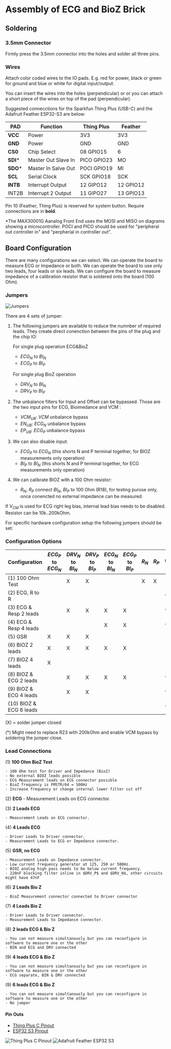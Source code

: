 # Assembly of ECG and BioZ Brick

## Soldering

### 3.5mm Connector
Firmly press the 3.5mm connector into the holes and solder all three pins.

### Wires
Attach color coded wires to the IO pads. E.g. red for power, black or green for ground and blue or white for digital input/output.

You can insert the wires into the holes (perpendicular) or or you can attach a short piece of the wires on top of the pad (perpendicular).

Suggested connecctions for the Sparkfun Thing Plus (USB-C) and the Adafruit Feather ESP32-S3 are below:

PAD       | Function                  | Thing Plus  | Feather
---       |---                        |---          |---
**VCC**   | Power                     | 3V3         | 3V3 
**GND**   | Power                     | GND         | GND
**CS0**   | Chip Select               | 08   GPIO15 | 6
**SDI***  | Master Out Slave In       | PICO GPIO23 | MO
**SDO***  | Master In Salve Out       | POCI GPIO19 | MI
**SCL**   | Serial Clock              | SCK  GPIO18 | SCK
**INTB**  | Interrupt Output          | 12   GIPO12 | 12 GPIO12
INT2B     | Interrupt 2 Output        | 11   GIPO27 | 13 GPIO13

Pin 10 (Feather, Thing Plus)  is reserved for system button.
Require connections are in **bold**.

*The MAX30001G Aanalog Front End uses the MOSI and MISO on diagrams showing a microcontroller. POCI and PICO should be used for "peripheral out controller in" and "perpherial in controller out".

## Board Configuration

There are many configurations we can select. We can operate the board to measure ECG or Impedance or both. We can operate the board to use only two leads, four leads or six leads. We can configure the board to measure impedance of a calibration resistor that is soldered onto the board (100 Ohm).

### Jumpers

![Jumpers](./Design.svg)

There are 4 sets of jumper:

1) The following jumpers are available to reduce the numnber of required leads. They create direct conenction between the pins of the plug and the chip IO:

    For single plug operation ECG&BioZ
    - $ECG_N$ to $BI_N$
    - $ECG_P$ to $BI_P$

    For single plug BioZ operation
    - $DRV_N$ to $BI_N$
    - $DRV_P$ to $BI_P$

2) The unbalance filters for Input and Offset can be bypassed. Those are the two input pins for ECG, Bioimedance and VCM :

    - $VCM_{UB}$: $VCM$ unbalance bypass
    - $EN_{UB}$: $ECG_N$ unbalance bypass
    - $EP_{UB}$: $ECG_P$ unbalance bypass

3) We can also disable input:

    - $ECG_P$ to $ECG_N$ (this shorts N and P terminal together, for BIOZ measurements only operation)
    - $BI_P$ to $BI_N$ (this shorts N and P terminal together, for ECG measurements only operation)

4) We can calibrate BIOZ with a 100 Ohm resistor:

    - $R_N$, $R_P$ connect $BI_N$, $BI_P$ to 100 Ohm (R18), for testing purose only, once conencted no external impedance can be measured.

If $V_{CM}$ is used for ECG right leg bias, internal lead bias needs to be disabled. Resistor can be 10k..200kOhm.

For specific hardware configuration setup the following jumpers should be set:

### Configuration Options

Configuration          | $ECG_P$ to $ECG_N$ | $DRV_N$ to $BI_N$ | $DRV_P$ to $BI_P$ | $ECG_N$ to $BI_N$ | $ECG_P$ to $BI_P$ | $R_N$ | $R_P$ | $VCM_{UB}$ | $EN _{UB}$ | $EP_{UB}$ |
-----------------------|--------------------|-------------------|-------------------|-------------------|-------------------|-------|-------|------------|------------|-----------|
(1) 100 Ohm Test       |                    | X                 | X                 |                   |                   | X     | X     |            |            |           | 
(2) ECG, R to R        |                    |                   |                   |                   |                   |       |       | *          |            |           | 
(3) ECG & Resp 2 leads |                    | X                 | X                 | X                 | X                 |       |       | *          |            |           | 
(4) ECG & Resp 4 leads |                    |                   |                   | X                 | X                 |       |       | *          |            |           | 
(5) GSR                | X                  | X                 | X                 |                   |                   |       |       |            |            |           | 
(6) BIOZ 2 leads       | X                  | X                 | X                 | X                 | X                 |       |       |            |            |           | 
(7) BIOZ 4 leads       | X                  |                   |                   |                   |                   |       |       |            |            |           | 
(8) BIOZ & ECG 2 leads |                    | X                 | X                 | X                 | X                 |       |       | *          |            |           | 
(9) BIOZ & ECG 4 leads |                    | X                 | X                 |                   |                   |       |       | *          |            |           | 
(10) BIOZ & ECG 6 leads|                    |                   |                   |                   |                   |       |       | *          |            |           | 

(X) = solder jumper closed

(*) Might need to replace R23 with 200kOhm and enable VCM bypass by soldering the jumper close.

### Lead Connections

(1) **100 Ohm BioZ Test**

    - 100 Ohm test for Driver and Impedance (BioZ)
    - No external BIOZ leads possible
    - ECG Measurement leads on ECG connector possible
    - BioZ frequency is FMSTR/64 = 500Hz
    - Increase frequency or change internal lower filter cut off

(2) **ECG** 
    - Measurement Leads on ECG connector.

(3) **2 Leads ECG**

    - Measurement Leads on ECG connector.

(4) **4 Leads ECG**

    - Driver Leads to Driver connector.
    - Measurement Leads to ECG or Impedance connector.

(5) **GSR, no ECG**

    - Measurement Leads on Impedance connector.
    - Low current frequency generator at 125, 250 or 500Hz.
    - BIOZ analog high pass needs to be below current frequency. 
    - 220nF blocking filter inline in $DRV_P$ and $DRV_N$, other circuits might have 47nF

(6) **2 Leads Bio Z**

    - BioZ Measurement connector connected to Driver connector

(7) **4 Leads Bio Z**

    - Driver Leads to Driver connector.
    - Measurement Leads to Impedance connector.

(8) **2 leads ECG & Bio Z**

    - You can not measure simultanously but you can reconfigure in software to measure one or the other
    - BIN and ECG and DRV connected

(9) **4 leads ECG & Bio Z**

    - You can not measure simultanously but you can reconfigure in software to measure one or the other
    - ECG separate, BIN & DRV connected

(9) **6 leads ECG & Bio Z**

    - You can not measure simultanously but you can reconfigure in software to measure one or the other
    - No jumper

#### Pin Outs
- [Thing Plus C Pinout](https://cdn.sparkfun.com/assets/3/9/5/f/e/SparkFun_Thing_Plus_ESP32_WROOM_C_graphical_datasheet2.pdf)
- [ESP32 S3 Pinout](https://learn.adafruit.com/assets/110811)

![Thing Plus C Pinout](..\assets\ThingPlusC_PinOut.png)
![Adafruit Feather ESP32 S3](../assets/adafruit_products_Adafruit_Feather_ESP32-S3_Pinout.png)



